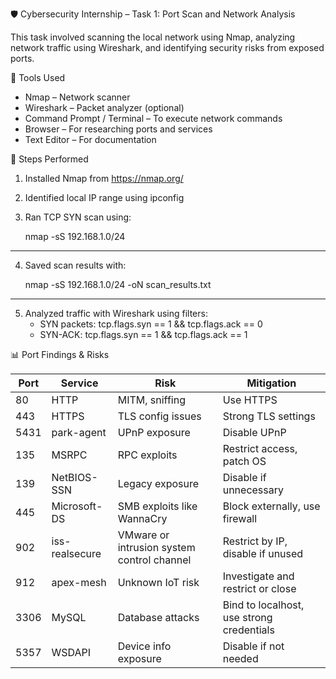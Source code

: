 🛡️ Cybersecurity Internship – Task 1: Port Scan and Network Analysis

This task involved scanning the local network using Nmap, analyzing network traffic using Wireshark, and identifying security risks from exposed ports.

🔧 Tools Used

- Nmap – Network scanner
- Wireshark – Packet analyzer (optional)
- Command Prompt / Terminal – To execute network commands
- Browser – For researching ports and services
- Text Editor – For documentation

🚀 Steps Performed

1. Installed Nmap from https://nmap.org/
2. Identified local IP range using ipconfig
3. Ran TCP SYN scan using:

   nmap -sS 192.168.1.0/24
_________________________________________________

4. Saved scan results with:

   nmap -sS 192.168.1.0/24 -oN scan_results.txt
_________________________________________________

5. Analyzed traffic with Wireshark using filters:
   - SYN packets: tcp.flags.syn == 1 && tcp.flags.ack == 0
   - SYN-ACK: tcp.flags.syn == 1 && tcp.flags.ack == 1

📊 Port Findings & Risks

| Port | Service         | Risk                                              | Mitigation                                  |
|------|------------------|---------------------------------------------------|---------------------------------------------|
| 80   | HTTP            | MITM, sniffing                                    | Use HTTPS                                   |
| 443  | HTTPS           | TLS config issues                                 | Strong TLS settings                         |
| 5431 | park-agent      | UPnP exposure                                     | Disable UPnP                                |
| 135  | MSRPC           | RPC exploits                                      | Restrict access, patch OS                   |
| 139  | NetBIOS-SSN     | Legacy exposure                                   | Disable if unnecessary                      |
| 445  | Microsoft-DS    | SMB exploits like WannaCry                        | Block externally, use firewall              |
| 902  | iss-realsecure  | VMware or intrusion system control channel        | Restrict by IP, disable if unused           |
| 912  | apex-mesh       | Unknown IoT risk                                  | Investigate and restrict or close           |
| 3306 | MySQL           | Database attacks                                  | Bind to localhost, use strong credentials   |
| 5357 | WSDAPI          | Device info exposure                              | Disable if not needed                       |



